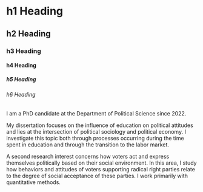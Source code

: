 # h1 Heading
## h2 Heading
### h3 Heading
#### h4 Heading
##### h5 Heading
###### h6 Heading

I am a PhD candidate at the Department of Political Science since 2022.

My dissertation focuses on the influence of education on political attitudes and lies at the intersection of political sociology and political economy. I investigate this topic both through processes occurring during the time spent in education and through the transition to the labor market.

A second research interest concerns how voters act and express themselves politically based on their social environment. In this area, I study how behaviors and attitudes of voters supporting radical right parties relate to the degree of social acceptance of these parties. I work primarily with quantitative methods.
